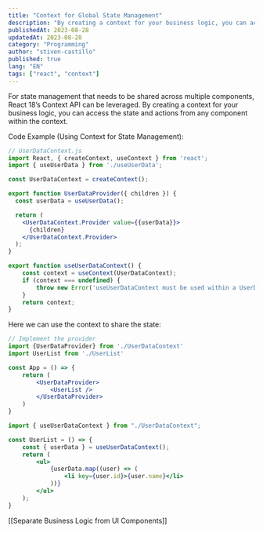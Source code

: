 ```yaml
---
title: "Context for Global State Management"
description: "By creating a context for your business logic, you can access the state and actions from any component within the context."
publishedAt: 2023-08-28
updatedAt: 2023-08-28
category: "Programming"
author: "stiven-castillo"
published: true
lang: "EN"
tags: ["react", "context"]
---
```


For state management that needs to be shared across multiple components, React 18’s Context API can be leveraged. By creating a context for your business logic, you can access the state and actions from any component within the context.

Code Example (Using Context for State Management):

```jsx
// UserDataContext.js
import React, { createContext, useContext } from 'react';
import { useUserData } from './useUserData';

const UserDataContext = createContext();

export function UserDataProvider({ children }) {
  const userData = useUserData();

  return (
    <UserDataContext.Provider value={{userData}}>
      {children}
    </UserDataContext.Provider>
  );
}

export function useUserDataContext() {
	const context = useContext(UserDataContext);
	if (context === undefined) {
		throw new Error('useUserDataContext must be used within a UserDataProvider');
	}
	return context;
}
```

Here we can use the context to share the state:
```jsx
// Implement the provider
import {UserDataProvider} from './UserDataContext'
import UserList from './UserList'

const App = () => {
	return (
		<UserDataProvider>
			<UserList />
		</UserDataProvider>
	)
}
```

```jsx
import { useUserDataContext } from "./UserDataContext";

const UserList = () => {
	const { userData } = useUserDataContext();
	return (
		<ul>
			{userData.map((user) => (
				<li key={user.id}>{user.name}</li>
			))}
		</ul>
	);
}
```

[[Separate Business Logic from UI Components]]